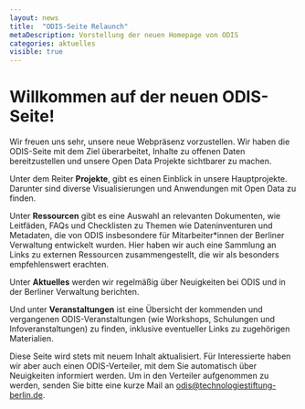 ```yaml
---
layout: news
title:  "ODIS-Seite Relaunch"
metaDescription: Vorstellung der neuen Homepage von ODIS
categories: aktuelles
visible: true
---
```


# Willkommen auf der neuen ODIS-Seite!

Wir freuen uns sehr, unsere neue Webpräsenz vorzustellen. Wir haben die ODIS-Seite mit dem Ziel überarbeitet, Inhalte zu offenen Daten bereitzustellen und unsere Open Data Projekte sichtbarer zu machen.

Unter dem Reiter **Projekte**, gibt es einen Einblick in unsere Hauptprojekte. Darunter sind diverse Visualisierungen und Anwendungen mit Open Data zu finden. 

Unter **Ressourcen** gibt es eine Auswahl an relevanten Dokumenten, wie Leitfäden, FAQs und Checklisten zu Themen wie Dateninventuren und Metadaten, die von ODIS insbesondere für Mitarbeiter*innen der Berliner Verwaltung entwickelt wurden. Hier haben wir auch eine Sammlung an Links zu externen Ressourcen zusammengestellt, die wir als besonders empfehlenswert erachten.

Unter **Aktuelles** werden wir regelmäßig über Neuigkeiten bei ODIS und in der Berliner Verwaltung berichten.

Und unter **Veranstaltungen** ist eine Übersicht der kommenden und vergangenen ODIS-Veranstaltungen (wie Workshops, Schulungen und Infoveranstaltungen) zu finden, inklusive eventueller Links zu zugehörigen Materialien.

Diese Seite wird stets mit neuem Inhalt aktualisiert. Für Interessierte haben wir aber auch einen ODIS-Verteiler, mit dem Sie automatisch über Neuigkeiten informiert werden. Um in den Verteiler aufgenommen zu werden, senden Sie bitte eine kurze Mail an <a href="mailto:odis@technologiestiftung-berlin.de">odis@technologiestiftung-berlin.de.</a> 
